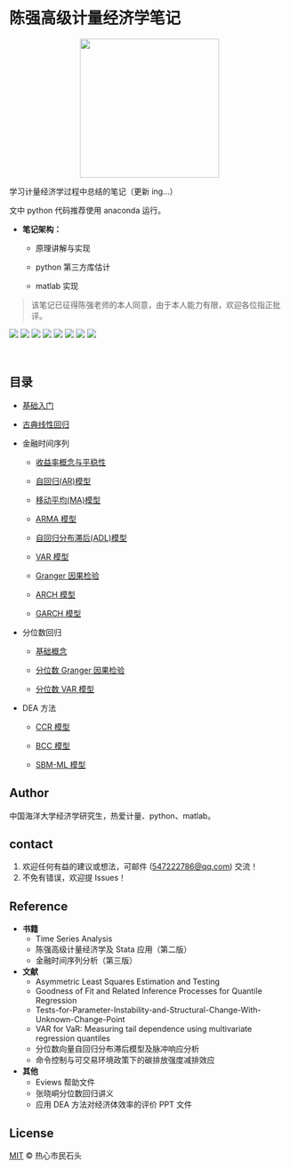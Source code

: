 # 陈强高级计量经济学笔记

<div align=center><img src="https://lei-picture.oss-cn-beijing.aliyuncs.com/img/20200423192255.png" width="250"></div>

学习计量经济学过程中总结的笔记（更新 ing...）

文中 python 代码推荐使用 anaconda 运行。

* **笔记架构：**
	* 原理讲解与实现
  
	* python 第三方库估计
    
	* matlab 实现

> 该笔记已征得陈强老师的本人同意，由于本人能力有限，欢迎各位指正批评。

<a href="https://www.python.org/downloads/"><img  src="https://img.shields.io/badge/python-3.6%2B-brightgreen"></a>
<a href="https://github.com/bashtage/arch"><img src="https://img.shields.io/badge/arch-4.13-red"></a>
<a href="https://github.com/matplotlib/matplotlib"><img src="https://img.shields.io/badge/matplotlib-3.1.3-blue"></a>
<a href="https://github.com/numpy/numpy"><img src="https://img.shields.io/badge/numpy-1.18.1-blue"></a>
<a href="https://github.com/pandas-dev/pandas"><img src="https://img.shields.io/badge/pandas-1.0.1-yellow"></a>
<a href="https://github.com/scipy/scipy"><img src="https://img.shields.io/badge/scipy-1.4.1-brightgreen"></a>
<a href="https://github.com/statsmodels/statsmodels"><img src="https://img.shields.io/badge/statsmodels-0.11.0-red"></a>
<a href="https://github.com/sympy/sympy"><img src="https://img.shields.io/badge/sympy-1.5.1-lightgrey"></a>

&emsp;

## 目录

* [基础入门](https://nbviewer.jupyter.org/github/lei940324/econometrics/blob/master/基础入门.ipynb)
* [古典线性回归](https://nbviewer.jupyter.org/github/lei940324/econometrics/blob/master/古典线性回归.ipynb)
* 金融时间序列

  * [收益率概念与平稳性](https://nbviewer.jupyter.org/github/lei940324/econometrics/blob/master/金融时间序列/收益率概念与平稳性.ipynb)

  * [自回归(AR)模型](https://nbviewer.jupyter.org/github/lei940324/econometrics/blob/master/金融时间序列/自回归模型.ipynb)

  * [移动平均(MA)模型](https://nbviewer.jupyter.org/github/lei940324/econometrics/blob/master/金融时间序列/移动平均(MA)模型.ipynb)

  * [ARMA 模型](https://nbviewer.jupyter.org/github/lei940324/econometrics/blob/master/金融时间序列/ARMA模型.ipynb)

  * [自回归分布滞后(ADL)模型](https://nbviewer.jupyter.org/github/lei940324/econometrics/blob/master/金融时间序列/自回归分布滞后模型.ipynb)

  * [VAR 模型](https://nbviewer.jupyter.org/github/lei940324/econometrics/blob/master/金融时间序列/VAR模型.ipynb)

  * [Granger 因果检验](https://nbviewer.jupyter.org/github/lei940324/econometrics/blob/master/金融时间序列/Granger因果检验.ipynb)

  * [ARCH 模型](https://nbviewer.jupyter.org/github/lei940324/econometrics/blob/master/金融时间序列/ARCH模型.ipynb)

  * [GARCH 模型](https://nbviewer.jupyter.org/github/lei940324/econometrics/blob/master/金融时间序列/GARCH模型.ipynb)
* 分位数回归

  * [基础概念](https://nbviewer.jupyter.org/github/lei940324/econometrics/blob/master/分位数回归/基础概念.ipynb)

  * [分位数 Granger 因果检验](https://nbviewer.jupyter.org/github/lei940324/econometrics/blob/master/分位数回归/分位数Granger因果检验.ipynb)

  * [分位数 VAR 模型](https://nbviewer.jupyter.org/github/lei940324/econometrics/blob/master/分位数回归/分位数VAR模型.ipynb)

* DEA 方法

  * [CCR 模型](https://nbviewer.jupyter.org/github/lei940324/econometrics/blob/master/DEA方法/CCR模型.ipynb)
  
  * [BCC 模型](https://nbviewer.jupyter.org/github/lei940324/econometrics/blob/master/DEA方法/BCC模型.ipynb)
  
  * [SBM-ML 模型](https://nbviewer.jupyter.org/github/lei940324/econometrics/blob/master/DEA方法/SBM-ML模型.ipynb)

## Author

中国海洋大学经济学研究生，热爱计量、python、matlab。

## contact

1. 欢迎任何有益的建议或想法，可邮件 ([547222786@qq.com](mailto:547222786@qq.com)) 交流！
2. 不免有错误，欢迎提 Issues！

## Reference

* **书籍**
  * Time Series Analysis
  * 陈强高级计量经济学及 Stata 应用（第二版）
  * 金融时间序列分析（第三版）
* **文献**
  * Asymmetric Least Squares Estimation and Testing
  * Goodness of Fit and Related Inference Processes for Quantile Regression
  * Tests-for-Parameter-Instability-and-Structural-Change-With-Unknown-Change-Point
  * VAR for VaR: Measuring tail dependence using multivariate regression quantiles
  * 分位数向量自回归分布滞后模型及脉冲响应分析
  * 命令控制与可交易环境政策下的碳排放强度减排效应
* **其他**
  * Eviews 帮助文件
  * 张晓峒分位数回归讲义
  * 应用 DEA 方法对经济体效率的评价 PPT 文件

## License

[MIT](https://github.com/lei940324/econometrics/blob/master/LICENSE) © 热心市民石头